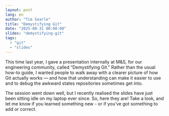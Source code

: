 ```yaml
---
layout: post
lang: en
author: "Tim Searle"
title: "Demystifying Git"
date: "2025-08-31 00:00:00"
slides: "demystifying-git"
tags: 
  - "git" 
  - "slides"
---
```


This time last year, I gave a presentation internally at M&S, for our engineering community, called “Demystifying Git.” Rather than the usual how-to guide, I wanted people to walk away with a clearer picture of how Git actually works — and how that understanding can make it easier to use and to debug the awkward states repositories sometimes get into.

The session went down well, but I recently realised the slides have just been sitting idle on my laptop ever since. So, here they are! Take a look, and let me know if you learned something new - or if you’ve got something to add or correct.